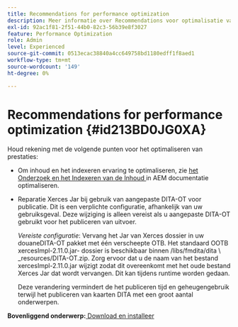 ```yaml
---
title: Recommendations for performance optimization
description: Meer informatie over Recommendations voor optimalisatie van prestaties
exl-id: 92ac1f81-2f51-44b0-82c3-56b39e8f3027
feature: Performance Optimization
role: Admin
level: Experienced
source-git-commit: 0513ecac38840a4cc649758bd1180edff1f8aed1
workflow-type: tm+mt
source-wordcount: '149'
ht-degree: 0%

---
```


# Recommendations for performance optimization {#id213BD0JG0XA}

Houd rekening met de volgende punten voor het optimaliseren van prestaties:

- Om inhoud en het indexeren ervaring te optimaliseren, zie [ het Onderzoek en het Indexeren van de Inhoud ](https://experienceleague.adobe.com/docs/experience-manager-cloud-service/operations/indexing.html) in AEM documentatie optimaliseren.

- Reparatie Xerces Jar bij gebruik van aangepaste DITA-OT voor publicatie. Dit is een verplichte configuratie, afhankelijk van uw gebruiksgeval. Deze wijziging is alleen vereist als u aangepaste DITA-OT gebruikt voor het publiceren van uitvoer.

  *Vereiste configuratie*: Vervang het Jar van Xerces dossier in uw douaneDITA-OT pakket met één verscheepte OTB. Het standaard OOTB xercesImpl-2.11.0.jar- dossier is beschikbaar binnen /libs/fmdita/dita \ _resources/DITA-OT.zip. Zorg ervoor dat u de naam van het bestand xercesImpl-2.11.0.jar wijzigt zodat dit overeenkomt met het oude bestand Xerces Jar dat wordt vervangen. Dit kan tijdens runtime worden gedaan.

  Deze verandering vermindert de het publiceren tijd en geheugengebruik terwijl het publiceren van kaarten DITA met een groot aantal onderwerpen.


**Bovenliggend onderwerp:**&#x200B;[ Download en installeer ](download-install.md)
